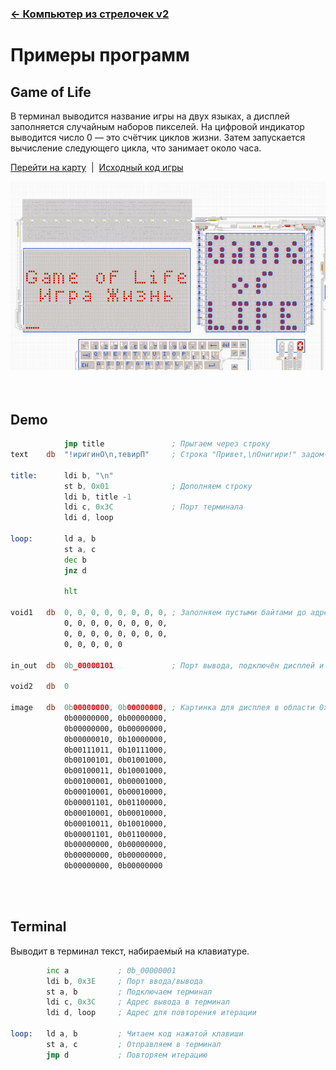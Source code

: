 ﻿### [← Компьютер из стрелочек v2](computer.md)

# Примеры программ

## Game of Life
В терминал выводится название игры на двух языках, а дисплей заполняется случайным наборов пикселей. На цифровой индикатор выводится число 0 — это счётчик циклов жизни. Затем запускается вычисление следующего цикла, что занимает около часа.

[Перейти на карту](https://logic-arrows.io/map-computer) &nbsp;|&nbsp; [Исходный код игры](computer-game-of-life.asm)

[![Space Fight!](img/computer-v2-game-of-life.jpg)](https://logic-arrows.io/map-computer)
<br><br><br>

## Demo
```asm
            jmp title               ; Прыгаем через строку
text    db  "!иригинО\n,тевирП"     ; Строка "Привет,\nОнигири!" задом-наперёд

title:      ldi b, "\n"
            st b, 0x01              ; Дополняем строку
            ldi b, title -1
            ldi c, 0x3C             ; Порт терминала
            ldi d, loop

loop:       ld a, b
            st a, c
            dec b
            jnz d

            hlt

void1   db  0, 0, 0, 0, 0, 0, 0, 0, ; Заполняем пустыми байтами до адреса 0x3D
            0, 0, 0, 0, 0, 0, 0, 0,
            0, 0, 0, 0, 0, 0, 0, 0,
            0, 0, 0, 0, 0

in_out  db  0b_00000101             ; Порт вывода, подключён дисплей и терминал

void2   db  0

image   db  0b00000000, 0b00000000, ; Картинка для дисплея в области 0x40...0x5F
            0b00000000, 0b00000000,
            0b00000000, 0b00000000,
            0b00000010, 0b10000000,
            0b00111011, 0b10111000,
            0b00100101, 0b01001000,
            0b00100011, 0b10001000,
            0b00100001, 0b00001000,
            0b00010001, 0b00010000,
            0b00001101, 0b01100000,
            0b00010001, 0b00010000,
            0b00010011, 0b10010000,
            0b00001101, 0b01100000,
            0b00000000, 0b00000000,
            0b00000000, 0b00000000,
            0b00000000, 0b00000000
```
<br><br>

## Terminal
Выводит в терминал текст, набираемый на клавиатуре.
```asm
        inc a           ; 0b_00000001
        ldi b, 0x3E     ; Порт ввода/вывода
        st a, b         ; Подключаем терминал
        ldi c, 0x3C     ; Адрес вывода в терминал
        ldi d, loop     ; Адрес для повторения итерации

loop:   ld a, b         ; Читаем код нажатой клавиши
        st a, c         ; Отправляем в терминал
        jmp d           ; Повторяем итерацию
```
